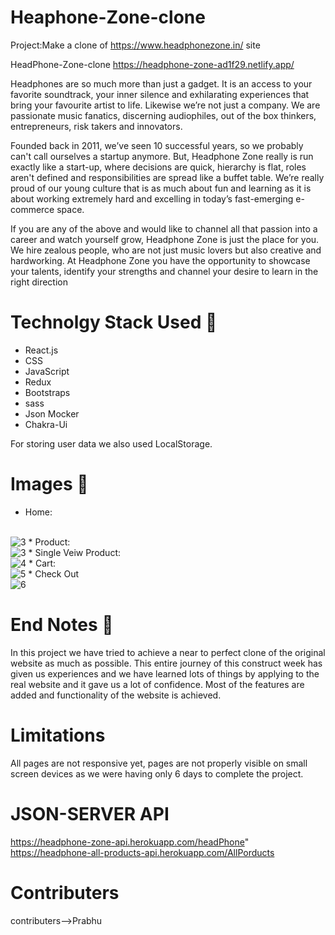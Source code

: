 
# Heaphone-Zone-clone

Project:Make a clone of https://www.headphonezone.in/ site

<!-- Blog link:https://medium.com/@arfeen_fp01_048/mamaearth-cloning-team-mama-clone-73d06a100536 -->

 HeadPhone-Zone-clone https://headphone-zone-ad1f29.netlify.app/

Headphones are so much more than just a gadget. It is an access to your favorite soundtrack, your inner silence and exhilarating experiences that bring your favourite artist to life. Likewise we’re not just a company. We are passionate music fanatics, discerning audiophiles, out of the box thinkers, entrepreneurs, risk takers and innovators.

Founded back in 2011, we’ve seen 10 successful years, so we probably can't call ourselves a startup anymore. But, Headphone Zone really is run exactly like a start-up, where decisions are quick, hierarchy is flat, roles aren't defined and responsibilities are spread like a buffet table. We’re really proud of our young culture that is as much about fun and learning as it is about working extremely hard and excelling in today’s fast-emerging e-commerce space.

If you are any of the above and would like to channel all that passion into a career and watch yourself grow, Headphone Zone is just the place for you. We hire zealous people, who are not just music lovers but also creative and hardworking. At Headphone Zone you have the opportunity to showcase your talents, identify your strengths and channel your desire to learn in the right direction

# Technolgy Stack Used 🌟
* React.js
* CSS
* JavaScript
* Redux
* Bootstraps
* sass
* Json Mocker
* Chakra-Ui

For storing user data we also used LocalStorage.

# Images 🌟
* Home:
<br/>
<img src="https://i.ibb.co/XtNkbPn/Screenshot-2.png" alt="3"/>
* Product:
<br/>
<img src="https://i.ibb.co/XtNkbPn/Screenshot-2.png" alt="3"/>
* Single Veiw Product:
<br/>
<img src="https://i.ibb.co/TP9dG4L/Screenshot-4.png" alt="4" />
* Cart:
<br/>
<img src="https://i.ibb.co/42zdWhg/Screenshot-5.png" alt="5" />
* Check Out
<br/>
<img src="https://i.ibb.co/BL1pZ2L/Screenshot-6.png" alt="6" />

# End Notes  📑
In this project we have tried to achieve a near to perfect clone of the original website as much as possible. This entire journey of this construct week has given us experiences and we have learned lots of things by applying to the real website and it gave us a lot of confidence. Most of the features are added and functionality of the website is achieved.

# Limitations 

All pages are not responsive yet, pages are not properly visible on small screen devices as we were having only 6 days to complete the project.


# JSON-SERVER API
https://headphone-zone-api.herokuapp.com/headPhone"
<br />
https://headphone-all-products-api.herokuapp.com/AllPorducts


# Contributers
contributers-->Prabhu
